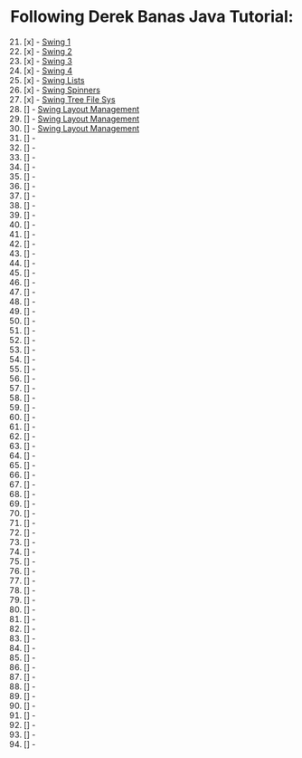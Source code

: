 # Following Derek Banas Java Tutorial:
21. [x] - [Swing 1](./swing-tut/Swing_One.java)     
22. [x] - [Swing 2](./swing-tut/Swing_Two.java)     
23. [x] - [Swing 3](./swing-tut/Swing_Two.java)     
24. [x] - [Swing 4](./swing-tut/Swing_Three.java)            
25. [x] - [Swing Lists](./swing-tut/one/Swing_Lst.java)     
26. [x] - [Swing Spinners](./swing-tut/JavaLesson26/JavaLesson26.java)     
27. [x] - [Swing Tree File Sys](./swing-tut//JavaLesson27/JavaLesson27.java)     
28. [] - [Swing Layout Management](./swing-tut/JavaLesson28/JavaLesson28.java)     
29. [] - [Swing Layout Management](./swing-tut/)     
30. [] - [Swing Layout Management]()     
31. [] - []()     
32. [] - []()     
33. [] - []()     
34. [] - []()     
35. [] - []()     
36. [] - []()     
37. [] - []()     
38. [] - []()     
39. [] - []()     
40. [] - []()     
41. [] - []()     
42. [] - []()     
43. [] - []()     
44. [] - []()     
45. [] - []()     
46. [] - []()     
47. [] - []()     
48. [] - []()     
49. [] - []()     
50. [] - []()     
51. [] - []()     
52. [] - []()     
53. [] - []()     
54. [] - []()     
55. [] - []()     
56. [] - []()     
57. [] - []()     
58. [] - []()     
59. [] - []()     
60. [] - []()     
61. [] - []()     
62. [] - []()     
63. [] - []()     
64. [] - []()     
65. [] - []()     
66. [] - []()     
67. [] - []()     
68. [] - []()     
69. [] - []()     
70. [] - []()     
71. [] - []()     
72. [] - []()     
73. [] - []()     
74. [] - []()     
75. [] - []()     
76. [] - []()     
77. [] - []()     
78. [] - []()     
79. [] - []()     
80. [] - []()     
81. [] - []()     
82. [] - []()     
83. [] - []()     
84. [] - []()     
85. [] - []()     
86. [] - []()     
87. [] - []()     
88. [] - []()     
89. [] - []()     
90. [] - []()     
91. [] - []()     
92. [] - []()     
93. [] - []()     
94. [] - []()     
